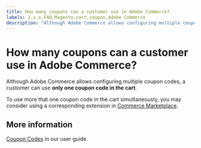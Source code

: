 ```yaml
---
title: How many coupons can a customer use in Adobe Commerce?
labels: 2.x.x,FAQ,Magento,cart,coupon,Adobe Commerce
description: "Although Adobe Commerce allows configuring multiple coupon codes, a customer can use **only one coupon code in the cart**."
---
```


# How many coupons can a customer use in Adobe Commerce?

Although Adobe Commerce allows configuring multiple coupon codes, a customer can use **only one coupon code in the cart**.

To use more that one coupon code in the cart simultaneously, you may consider using a corresponding extension in [Commerce Marketplace](https://marketplace.magento.com/).

## More information

 [Coupon Codes](http://docs.magento.com/m2/ce/user_guide/marketing/price-rules-cart-coupon.html) in our user guide. 
